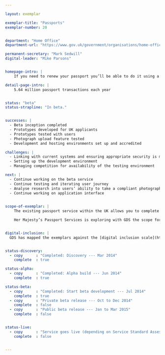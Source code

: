 ```yaml
---

layout: exemplar

exemplar-title: "Passports"
exemplar-number: 20


department: "Home Office"
department-url: "https://www.gov.uk/government/organisations/home-office"

permanent-secretary: "Mark Sedwill"
digital-leader: "Mike Parsons"


homepage-intro: |
    If you need to renew your passport you’ll be able to do it using a simple online service

detail-page-intro: |
    5.64 million passport transactions each year


status: "beta"
status-strapline: "In beta."


successes: |
  - Beta inception completed
  - Prototypes developed for UK applicants
  - Prototypes tested with users
  - Photograph upload feature tested
  - Development and hosting environments set up and accredited 

challenges: |
  - Linking with current systems and ensuring appropriate security is maintained across that link
  - Setting up the development environment
  - Managing competition for availability of the testing environment

next: |
  - Continue working on the beta service
  - Continue testing and iterating user journey 
  - Analyse research into users’ ability to take a compliant photograph
  - Continue working on application interface
    

scope-of-exemplar: |
    The existing passport service within the UK allows you to complete an online application form to apply for, renew or update a passport. The user then prints a declaration form, signs and dates it and sends it for processing with any documents or photographs that are needed.

    Her Majesty’s Passport Services is exploring with GDS the scope for a fully digital passport service for UK adult renewals.


digital-inclusion: |
  GDS has mapped the exemplars against the [digital inclusion scale](https://www.gov.uk/government/publications/government-digital-inclusion-strategy/government-digital-inclusion-strategy#measuring-digital-exclusion) to help show where these services may be difficult for some people to use. [See the rating for Passports](https://www.gov.uk/government/publications/government-digital-inclusion-strategy/exemplar-services-and-identity-assurance-how-complex-they-are#passports).


status-discovery:
  - copy      : "Completed: Discovery --- Mar 2014"
    complete  : true

status-alpha:
  - copy      : "Completed: Alpha build --- Jun 2014"
    complete  : true

status-beta:
  - copy      : "Completed: Start beta development --- Jul 2014"
    complete  : true
  - copy      : "Private beta release --- Oct to Dec 2014"
    complete  : false
  - copy      : "Public beta release --- Jan to Mar 2015"
    complete  : false


status-live:
  - copy      : "Service goes live (depending on Service Standard Assessment) --- post-March 2015"
    complete  : false


---
```



